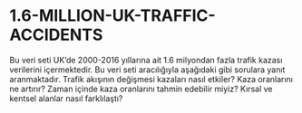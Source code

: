 # 1.6-MILLION-UK-TRAFFIC-ACCIDENTS
Bu veri seti UK’de 2000-2016 yıllarına ait 1.6 milyondan fazla trafik kazası verilerini içermektedir. Bu veri seti aracılığıyla aşağıdaki gibi sorulara yanıt aranmaktadır.
Trafik akışının değişmesi kazaları nasıl etkiler?
Kaza oranlarını ne artırır?
Zaman içinde kaza oranlarını tahmin edebilir miyiz?
Kırsal ve kentsel alanlar nasıl farklılaştı?
